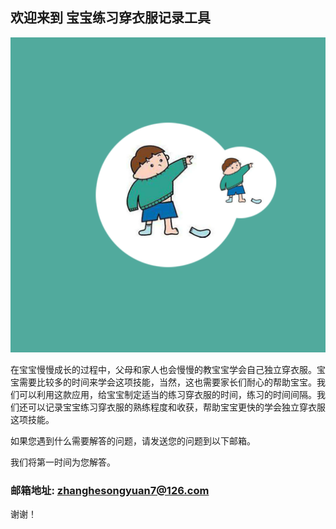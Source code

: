 ## 欢迎来到 宝宝练习穿衣服记录工具

![Image](icon-1024.png)


在宝宝慢慢成长的过程中，父母和家人也会慢慢的教宝宝学会自己独立穿衣服。宝宝需要比较多的时间来学会这项技能，当然，这也需要家长们耐心的帮助宝宝。我们可以利用这款应用，给宝宝制定适当的练习穿衣服的时间，练习的时间间隔。我们还可以记录宝宝练习穿衣服的熟练程度和收获，帮助宝宝更快的学会独立穿衣服这项技能。


如果您遇到什么需要解答的问题，请发送您的问题到以下邮箱。

我们将第一时间为您解答。

### 邮箱地址: zhanghesongyuan7@126.com

谢谢！
